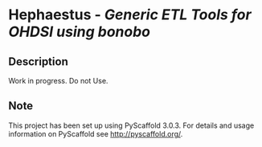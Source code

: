 
# Hephaestus - *Generic ETL Tools for OHDSI using bonobo*


## Description

Work in progress. Do not Use.


## Note

This project has been set up using PyScaffold 3.0.3. For details and usage
information on PyScaffold see http://pyscaffold.org/.
